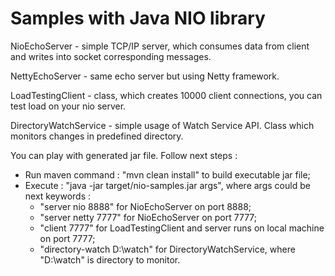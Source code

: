 # Samples with Java NIO library

NioEchoServer - simple TCP/IP server, which consumes data from client and writes into socket corresponding messages.

NettyEchoServer - same echo server but using Netty framework.

LoadTestingClient - class, which creates 10000 client connections, you can test load on your nio server.

DirectoryWatchService - simple usage of Watch Service API. Class which monitors changes in predefined directory.

You can play with generated jar file. Follow next steps :
 - Run maven command : "mvn clean install" to build executable jar file;
 - Execute : "java -jar target/nio-samples.jar args", where args could be next keywords :
    - "server nio 8888" for NioEchoServer on port 8888;
    - "server netty 7777" for NioEchoServer on port 7777;
    - "client 7777" for LoadTestingClient and server runs on local machine on port 7777;
    - "directory-watch D:\\watch" for DirectoryWatchService, where "D:\\watch" is directory to monitor.